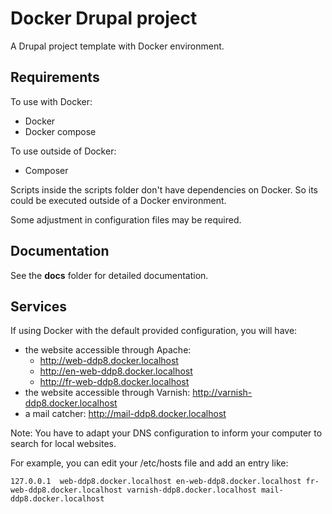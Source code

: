 # Docker Drupal project

A Drupal project template with Docker environment.

## Requirements

To use with Docker:
* Docker
* Docker compose

To use outside of Docker:
* Composer

Scripts inside the scripts folder don't have dependencies on Docker. So its
could be executed outside of a Docker environment.

Some adjustment in configuration files may be required.

## Documentation

See the **docs** folder for detailed documentation.

## Services

If using Docker with the default provided configuration, you will have:
* the website accessible through Apache:
  * http://web-ddp8.docker.localhost
  * http://en-web-ddp8.docker.localhost
  * http://fr-web-ddp8.docker.localhost
* the website accessible through Varnish: http://varnish-ddp8.docker.localhost
* a mail catcher: http://mail-ddp8.docker.localhost

Note: You have to adapt your DNS configuration to inform your computer to search
for local websites.

For example, you can edit your /etc/hosts file and add an entry like:
```
127.0.0.1  web-ddp8.docker.localhost en-web-ddp8.docker.localhost fr-web-ddp8.docker.localhost varnish-ddp8.docker.localhost mail-ddp8.docker.localhost
```
